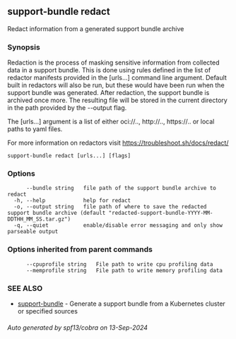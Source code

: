 ## support-bundle redact

Redact information from a generated support bundle archive

### Synopsis

Redaction is the process of masking sensitive information from collected data in a support bundle.
This is done using rules defined in the list of redactor manifests provided in the [urls...] command line
argument. Default built in redactors will also be run, but these would have been run when the support
bundle was generated. After redaction, the support bundle is archived once more. The resulting file will
be stored in the current directory in the path provided by the --output flag.

The [urls...] argument is a list of either oci://.., http://.., https://.. or local paths to yaml files.

For more information on redactors visit https://troubleshoot.sh/docs/redact/


```
support-bundle redact [urls...] [flags]
```

### Options

```
      --bundle string   file path of the support bundle archive to redact
  -h, --help            help for redact
  -o, --output string   file path of where to save the redacted support bundle archive (default "redacted-support-bundle-YYYY-MM-DDTHH_MM_SS.tar.gz")
  -q, --quiet           enable/disable error messaging and only show parseable output
```

### Options inherited from parent commands

```
      --cpuprofile string   File path to write cpu profiling data
      --memprofile string   File path to write memory profiling data
```

### SEE ALSO

* [support-bundle](support-bundle.md)	 - Generate a support bundle from a Kubernetes cluster or specified sources

###### Auto generated by spf13/cobra on 13-Sep-2024
